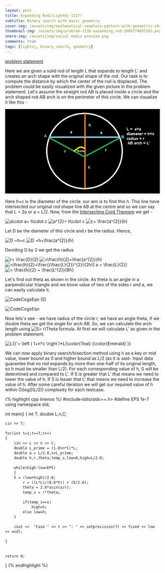 ```yaml
---
layout: post
title: Expanding Rods(LightOj-1137)
subtitle: Binary search with basic geometry
cover-img: /assets/img/mathematical-seamless-pattern-with-geometric-shapes-formulas_89016-90.jpg
thumbnail-img: /assets/img/problem-1138-expanding_rod-1605774697103.png
share-img: /assets/img/social media preview.png
comments: true
tags: [lightoj, binary_search, geometry]
---
```

<!-- Google Tag Manager -->
<script>(function(w,d,s,l,i){w[l]=w[l]||[];w[l].push({'gtm.start':
new Date().getTime(),event:'gtm.js'});var f=d.getElementsByTagName(s)[0],
j=d.createElement(s),dl=l!='dataLayer'?'&l='+l:'';j.async=true;j.src=
'https://www.googletagmanager.com/gtm.js?id='+i+dl;f.parentNode.insertBefore(j,f);
})(window,document,'script','dataLayer','GTM-KZRMQJ3');</script>
<!-- End Google Tag Manager -->

[problem statement](https://lightoj.com/problem/expanding-rods)

Here we are given a solid rod of length L that expands to length L' and creates an arch shape with the original shape of the rod. Our task is to compute the distance by which the center of the rod is displaced. The problem could be easily visualized with the given picture in the problem statement. Let's assume the straight rod AB is placed inside a circle and the arch shaped rod AB arch is on the perimeter of this circle. We can visualize it like this - 

![Crepe](/assets/img/1137.png)

Here h+c is the diameter of the circle. our aim is to find this h. This line have intersected our original rod shape line AB at the centre and so we can say that L = 2a or a = L/2. Now, from the [Intersecting Cord Theorem](https://www.mathopenref.com/chordsintersecting.html) we get - 

<img src="https://latex.codecogs.com/gif.latex?a\cdot&space;a=&space;h\cdot&space;c" title="a\cdot a= h\cdot c" />

<img src="https://latex.codecogs.com/gif.latex?a^{2}=&space;h\cdot&space;c" title="a^{2}= h\cdot c" />

<img src="https://latex.codecogs.com/gif.latex?c=&space;\frac{a^{2}}{h}" title="c= \frac{a^{2}}{h}" />

Let D be the diameter of this circle and r be the radius. Hence,
    
<img src="https://latex.codecogs.com/gif.latex?D&space;=h&plus;c" title="D =h+c" />

<img src="https://latex.codecogs.com/gif.latex?D&space;=h&plus;\frac{a^{2}}{h}" title="D =h+\frac{a^{2}}{h}" />

Deviding D by 2 we get the radius
    
<img src="https://latex.codecogs.com/gif.latex?r=&space;\frac{D}{2}" title="r= \frac{D}{2}" />

  <img src="https://latex.codecogs.com/gif.latex?=\frac{h}{2}&plus;\frac{a^{2}}{h}" title="=\frac{h}{2}+\frac{a^{2}}{h}" />
  
 <img src="https://latex.codecogs.com/gif.latex?=\frac{h}{2}&plus;\frac{(\frac{L}{2})^{2}}{2h}[&space;a&space;=&space;\frac{L}{2}]" title="=\frac{h}{2}+\frac{(\frac{L}{2})^{2}}{2h}[ a = \frac{L}{2}]"/>
  
  <img src="https://latex.codecogs.com/gif.latex?=&space;\frac{h}{2}&space;&plus;&space;\frac{L^{2}}{8h}" title="= \frac{h}{2} + \frac{L^{2}}{8h}" />

Let's find out theta as shown in the circle. As theta is an angle in a parpendicular triangle and we know value of two of the sides r and a, we can easily calculate it.
    
 ![CodeCogsEqn (5)](https://user-images.githubusercontent.com/25270629/116124297-eaaf2300-a6e5-11eb-95ca-64a6dc166b3f.gif)

 ![CodeCogsEqn](https://user-images.githubusercontent.com/25270629/116124094-a885e180-a6e5-11eb-9593-a4bd3c815253.gif)


Now lets's see - we have radius of the circle r, we have an angle theta, if we double theta we get the angle for arch AB. So, we can calculate the arch length using <img src="https://latex.codecogs.com/gif.latex?S=&space;r\Theta" title="S= r\Theta" /> formula. At first we will calculate L' as given in the problem statement.
    
<img src="https://latex.codecogs.com/gif.latex?L{}'=&space;\left&space;(&space;1&plus;n*c&space;\right&space;)*L{\color{Teal}&space;{\color{Emerald}&space;}}" title="L{}'= \left ( 1+n*c \right )*L{\color{Teal} {\color{Emerald} }}" />
    
We can now apply binary search/bisection method using h as a key or mid value, lower bound as 0 and higher bound as L/2 (as it is said- Input data guarantee that no rod expands by more than one-half of its original length, so h must be smaller than L/2). For each corresponding value of h, S will be determined and compared to L'. If S is greater that L' that means we need to lower the value of h. If S is lesser that L' that means we need to increase the value of h. After some careful iteration we will get our required value of h within O(log2(L/2)) complexity for each testcase. 


{% highlight cpp linenos %}
#include<bits/stdc++.h>
#define EPS 1e-7
using namespace std;

int main()
{
    int T;
    double L,n,C;
    
    cin >> T;
    
    for(int t=1;t<=T;t++)
    {
        cin >> L >> n >> C;
        double L_prime = (1.0+n*C)*L;
        double a = L/2.0,s=L_prime;
        double h,r,theta,temp_s,low=0,high=L/2.0;
        
        while(high-low>EPS)
        {
	    h = (low+high)/2.0;
            r = ((L*L)/(8.0*h)) + (h/2.0);
            theta = 2.0*asin(a/r);
            temp_s = r*theta;

            if(temp_s>=s)
                high=h;
            else low=h;
        }
        
        cout <<  "Case " << t << ": " << setprecision(7) << fixed << low << endl;
        
    }
    
    
    return 0;
}
{% endhighlight %}
